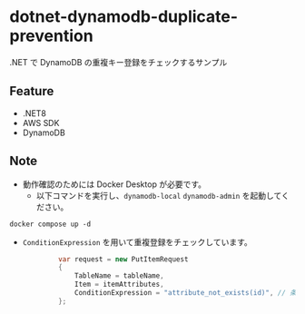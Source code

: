 # dotnet-dynamodb-duplicate-prevention
.NET で DynamoDB の重複キー登録をチェックするサンプル

## Feature
- .NET8
- AWS SDK
- DynamoDB

## Note
- 動作確認のためには Docker Desktop が必要です。
  - 以下コマンドを実行し、`dynamodb-local` `dynamodb-admin` を起動してください。

```
docker compose up -d
```

- `ConditionExpression` を用いて重複登録をチェックしています。

```cs
            var request = new PutItemRequest
            {
                TableName = tableName,
                Item = itemAttributes,
                ConditionExpression = "attribute_not_exists(id)", // 条件式: キーが存在しない場合にのみPutItemを実行
            };
```